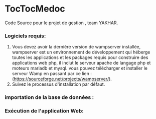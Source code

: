 # TocTocMedoc
Code Source pour le projet de gestion , team YAKHAR.

### Logiciels requis:
1. Vous devez avoir la dernière version de wampserver installée, wampserver est un environnement de développement
qui héberge toutes les applications et les packages requis pour construire des applications web php, il inclut le serveur apache de langage php et moteurs mariadb et mysql. vous pouvez télécharger et installer le serveur Wamp en passant par ce lien :(https://sourceforge.net/projects/wampserver/).
1. Suivez le processus d'installation par défaut.


### importation de la base de données :


### Exécution de l'application Web:
